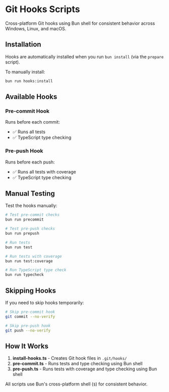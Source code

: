 # Git Hooks Scripts

Cross-platform Git hooks using Bun shell for consistent behavior across Windows, Linux, and macOS.

## Installation

Hooks are automatically installed when you run `bun install` (via the `prepare` script).

To manually install:

```bash
bun run hooks:install
```

## Available Hooks

### Pre-commit Hook
Runs before each commit:
- ✅ Runs all tests
- ✅ TypeScript type checking

### Pre-push Hook
Runs before each push:
- ✅ Runs all tests with coverage
- ✅ TypeScript type checking

## Manual Testing

Test the hooks manually:

```bash
# Test pre-commit checks
bun run precommit

# Test pre-push checks
bun run prepush

# Run tests
bun run test

# Run tests with coverage
bun run test:coverage

# Run TypeScript type check
bun run typecheck
```

## Skipping Hooks

If you need to skip hooks temporarily:

```bash
# Skip pre-commit hook
git commit --no-verify

# Skip pre-push hook
git push --no-verify
```

## How It Works

1. **install-hooks.ts** - Creates Git hook files in `.git/hooks/`
2. **pre-commit.ts** - Runs tests and type checking using Bun shell
3. **pre-push.ts** - Runs tests with coverage and type checking using Bun shell

All scripts use Bun's cross-platform shell (`$`) for consistent behavior.
